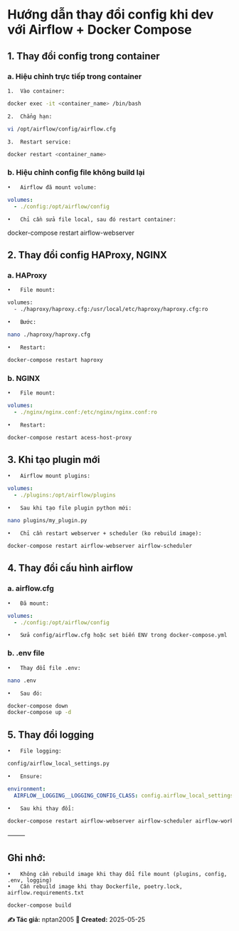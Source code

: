 # Hướng dẫn thay đổi config khi dev với Airflow + Docker Compose

## 1. Thay đổi config trong container

### a. Hiệu chỉnh trực tiếp trong container
	1.	Vào container:
```bash
docker exec -it <container_name> /bin/bash
```
	2.	Chẳng hạn:
```bash
vi /opt/airflow/config/airflow.cfg
```
	3.	Restart service:
```bash
docker restart <container_name>
```
### b. Hiệu chỉnh config file không build lại
	•	Airflow đã mount volume:
```yaml
volumes:
  - ./config:/opt/airflow/config
```
	•	Chỉ cần sửa file local, sau đó restart container:

docker-compose restart airflow-webserver

## 2. Thay đổi config HAProxy, NGINX

### a. HAProxy
	•	File mount:
```bash
volumes:
  - ./haproxy/haproxy.cfg:/usr/local/etc/haproxy/haproxy.cfg:ro
```
	•	Bước:
```bash
nano ./haproxy/haproxy.cfg
```
	•	Restart:
```bash
docker-compose restart haproxy
```
### b. NGINX
	•	File mount:
```yaml
volumes:
  - ./nginx/nginx.conf:/etc/nginx/nginx.conf:ro
```
	•	Restart:
```bash
docker-compose restart acess-host-proxy
```
## 3. Khi tạo plugin mới
	•	Airflow mount plugins:
```yaml
volumes:
  - ./plugins:/opt/airflow/plugins
```
	•	Sau khi tạo file plugin python mới:
```bash
nano plugins/my_plugin.py
```
	•	Chỉ cần restart webserver + scheduler (ko rebuild image):
```bash
docker-compose restart airflow-webserver airflow-scheduler
```
## 4. Thay đổi cấu hình airflow

### a. airflow.cfg
	•	Đã mount:
```yaml
volumes:
  - ./config:/opt/airflow/config
```
	•	Sửa config/airflow.cfg hoặc set biến ENV trong docker-compose.yml

### b. .env file
	•	Thay đổi file .env:
```bash
nano .env
```
	•	Sau đó:
```bash
docker-compose down
docker-compose up -d
```
## 5. Thay đổi logging
	•	File logging:
```bash
config/airflow_local_settings.py
```
	•	Ensure:
```yaml
environment:
  AIRFLOW__LOGGING__LOGGING_CONFIG_CLASS: config.airflow_local_settings.LOGGING_CONFIG
```
	•	Sau khi thay đổi:
```bash
docker-compose restart airflow-webserver airflow-scheduler airflow-worker
```

⸻

## Ghi nhớ:
	•	Không cần rebuild image khi thay đổi file mount (plugins, config, .env, logging)
	•	Cần rebuild image khi thay Dockerfile, poetry.lock, airflow.requirements.txt
```bash
docker-compose build
```

**✍️ Tác giả:** nptan2005
**📅 Created:** 2025-05-25
